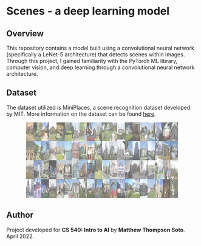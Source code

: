 # Scenes - a deep learning model
## Overview
This repository contains a model built using a convolutional neural network (specifically a LeNet-5 architecture) that detects scenes within images. Through this project, I gained familiarity with the PyTorch ML library, computer vision, and deep learning through a convolutional neural network architecture.

## Dataset
The dataset utilized is MiniPlaces, a scene recognition dataset developed by MIT. More information on the dataset can be found [here](https://github.com/CSAILVision/miniplaces).

<div align="center"><img src="miniplaces.jpg" width="400" height="200"></div>

## Author
Project developed for **CS 540: Intro to AI** by **Matthew Thompson Soto**. April 2022. 
